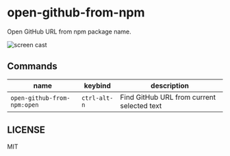 # open-github-from-npm

Open GitHub URL from npm package name.

![screen cast](https://raw.github.com/hokaccha/atom-open-github-from-npm/master/open-github-from-npm.gif)

## Commands

|name|keybind|description|
|----|-------|-----------|
|`open-github-from-npm:open`|`ctrl-alt-n`|Find GitHub URL from current selected text|

## LICENSE

MIT
